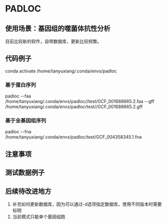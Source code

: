 # PADLOC

## 使用场景：基因组的噬菌体抗性分析
目前比较新的软件，自带数据库，更新比较频繁。

## 代码例子
conda activate /home/tanyuxiang/.conda/envs/padloc

### 基于蛋白序列
padloc --faa /home/tanyuxiang/.conda/envs/padloc//test/GCF_001688665.2.faa --gff /home/tanyuxiang/.conda/envs/padloc/test//GCF_001688665.2.gff

### 基于全基因组序列
padloc --fna /home/tanyuxiang/.conda/envs/padloc/test/GCF_004358345.1.fna

## 注意事项

## 测试数据例子

## 后续待改进地方
1. 补充如何更新数据库，因为可以通过-d选项指定数据库，使用不同版本时需要标明
2. 当前模式只能单个基因组跑